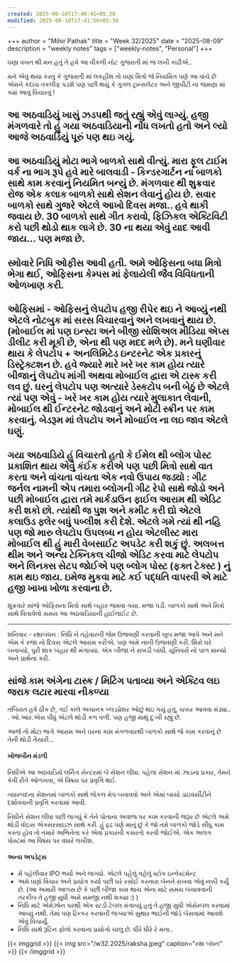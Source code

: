 ```yaml
---
created: 2025-08-10T17:40:41+05:30
modified: 2025-08-10T17:41:56+05:30
---
```


+++
author = "Mihir Pathak"
title = "Week 32/2025"
date = "2025-08-09"
description = "weekly notes"
tags = ["weekly-notes", "Personal"]
+++

ઘણા વખત થી મન હતું તે હવે આ વીકલી નોટ ગુજરાતી માં જ લખી કાઢીએ..

મને એવું થયા કરતુ કે ગુજરાતી માં લકહીશ તો ઘણા મિત્રો જે નિયમિત પણે આ વાંચે છે એમને કદાચ તકલીફ પડશે પણ પછી થયું કે ગુગલ ટ્રાન્સલેટર અને જીપીટી ના જમણા માં ક્યાં આવું વિચારવું ! 

આ અઠવાડિયું ખાસું ઝડપથી જતું રહ્યું એવું લાગ્યું. હજી મંગળવારે તો હું ગયા અઠવાડિયાની નોંધ લખતો હતો અને લ્યો આજે અઠવાડિયું પૂરું પણ થઇ ગયું.
---
આ અઠવાડિયું મોટા ભાગે બાળકો સાથે વીત્યું. મારા ફૂલ ટાઈમ વર્ક ના ભાગ રૂપે હવે મારે બાલવાડી - કિન્ડરગાર્ટન ના બાળકો સાથે કામ કરવાનું નિયમિત બન્યું છે. મંગળવાર થી શુક્રવાર રોજ એક કલાક બાળકો સાથે સેશન લેવાનું હોય છે. સવાર બાળકો સાથે ગુજરે એટલે આખો દિવસ મજા.. હવે થાકી જવાય છે. 30 બાળકો સાથે ગીત કરાવો, ફિઝિકલ એક્ટિવિટી કરો પછી થોડો થાક લાગે છે. 30 ના થયા એવું યાદ આવી જાય... પણ મજા છે.
---
સ્મોવારે નિધિ ઓફીસ આવી હતી. અમે ઓફિસના બધા મિત્રો ભેગા થઈ, ઓફિસના કેમ્પસ માં ફેલાયેલી જૈવ વિવિધતાની ઓળખાણ કરી.
---
ઓફિસમાં - ઓફિસનું લેપટોપ હજી રીપેર થઇ ને આવ્યું નથી એટલે નોટબુક માં સરસ વિચારવાનું અને લખવાનું થાય છે. (મોબાઈલ માં પણ ઇન્સ્ટા અને બીજી સોશિઅલ મીડિયા એપ્સ ડીલીટ કરી મૂકી છે, એના થી પણ મદદ મળે છે).  મને ઘણીવાર થાય કે લેપટોપ + અનલિમિટેડ ઇન્ટરનેટ એક પ્રકારનું ડિસ્ટ્રેક્ટશન છે.
હવે જ્યારે મારે ખરે ખર કામ હોય ત્યારે બીજાનું લેપટોપ માંગી અથવા મોબાઈલ દ્વારા એ ટાસ્ક કરી લવ છું. ઘરનું લેપટોપ પણ અત્યારે ડેસ્કટોપ બની બેઠું છે એટલે ત્યાં પણ એવું - ખરે ખર કામ હોય ત્યારે મુલાકાત લેવાની, મોબાઈલ થી ઈન્ટરનેટ જોડવાનું અને મોટી સ્ક્રીન પર કામ કરવાનું.  બેડરૂમ માં લેપટોપ અને મોબાઈલ ના લઇ જાવ એટલે ઘણું. 
---
ગયા અઠવાડિયે હું વિચારતો હતો કે ઈમેલ થી બ્લોગ પોસ્ટ પ્રકાશિત થાય એવું કંઈક કરીએ પણ પછી મિત્રો સાથે વાત કરતા અને વાંચતા વાંચતા એક નવો ઉપાય જડ્યો : ગીટ જર્નલ નામની એપ તમારા બ્લોગની ગીટ રેપો સાથે જોડો અને પછી મોબાઈલ દ્વારા તમે માર્કડાઉન ફાઈલ આરામ થી એડિટ કરી શકો છો. ત્યાંથી જ પુશ અને કમીટ કરી દ્યો એટલે કલાઉડ ફ્લેર બધું પબ્લીશ કરી દેશે. એટલે ગમે ત્યાં થી નહિ પણ જો મારુ લેપટોપ ઉપલબ્ધ ન હોય એટલીસ્ટ મારા મોબાઈલ થી હું મારી વેબસાઈટ અપડેટ કરી શકું છું. અલબત્ત થીમ અને અન્ય ટેક્નિકલ ચીજો એડિટ કરવા માટે લેપટોપ અને લિનક્સ સેટપ જોઈએ પણ બ્લોગ પોસ્ટ (ફક્ત ટેક્સ્ટ ) નું કામ થઇ જાય. ઇમેજ મુકવા માટે કઈ પદ્ધતિ વાપરવી એ માટે હજી ખાખા ખોળા કરવાના છે.
---
શુક્રવારે સાંજે ઓફિસના મિત્રો સાથે બહાર જમવા ગયા. મજા પડી. બાળકો સાથે અને મિત્રો સાથે વિતાવેલો સમય આ અઠવાડિયાની હાઈલાઈટ છે.

---

શનિવાર - રક્ષાબંધન : નિધિ ને તહેવારની જેમ ઉજવણી કરવાની ખુબ મજા આવે અને મને એમ કે રજા નો દિવસ એટલે આરામ કરીએ. પણ અમે નાની ઉજવણી કરી. શિરો ઘરે બનાવ્યો, પુરી શાક બહાર થી મંગાવ્યા. એક બીજા ને રાખડી બાંધી. યુનિવર્સ નો પાળ માન્યો અને પ્રાર્થના કરી.

સાંજે કામ અંગેના ટાસ્ક / મિટિંગ પતાવ્યા અને એક્ટિવ લઇ જરાક લટાર મારવા નીકળ્યા 
--

તબિયત હવે ઠીક છે, ગઈ કાલે અચાનક બ્લડપ્રેશર ઓછું થઇ ગયું હતું, ચક્કર આવવા મંડ્યા.. . ઓ.આર.એસ પીધું એટલે થોડી કળ વળી. પણ હજી માથું દુઃખી રહ્યું છે.

આજે તો મોટા ભાગે આરામ અને ઘરના કામ
મંગળવારથી બાળકો સાથે જે કામ કરવાનું છે તેની થોડી તૈયારી... 

#### ખોજબીન મંડળી

નિધીએ આ અઠવાડિયે લર્નિંગ સેન્ટરમાં બે સેશન લીધા.
પહેલા સેશન માં ઝાડના પ્રકાર, તેમને કેવી રીતે ઓળખવા, એ વિષય પર પ્રવૃત્તિ થઈ.

ત્યારબદના સેશનમાં બાળકો સાથે લોકલ મેપ બનાવવો અને એમાં બાયો ડાઇવર્સીટીને દર્શાવવાની પ્રવૃત્તિ કરવામાં આવી.

નિધીને સેશન લીધા પછી લાગ્યું કે તેને પોતાના અવાજ પર કામ કરવાની જરૂર છે એટલે અમે થોડી વોઇસ એક્સરસાઇઝ સાથે કરી. હું દ્રઢ પણે માનું છું કે જો તમે બાળકો જોડે સીધુ કામ કરતા હોવ તો તમારે અભિનેતા કરે એવા પ્રકારની કસરતો કરવી જોઈએ. એક અલગ પોસ્ટમાં આ વિષય પર વધારે લખીશ.

#### અન્ય અપડેટ્સ

- મેં પહેલીવાર IPO ભર્યો અને લાગ્યો. એટલે પહેલું વહેલું સ્ટોક ઇન્વેસ્ટમેન્ટ
- અમે ઘણો વિચાર અને પ્રયોગ કર્યા પછી ઘરે રસોઈ કરનારા બેનને રાખવા એવું નક્કી કર્યું છે. (આ અમારી આળસ છે કે પછી બીજા કામ થાય એના માટે સમય બચાવવાની તરકીબ તે હજી સુધી અમે સમજી નથી શક્યા :) )
- નિધિ માટે એમેઝોન પરથી એક સ્ટડી ટેબલ મંગાવ્યું હતું તે હજી સુધી એસેમ્બલ કરવામાં આવ્યું નથી. તેમાં પણ ટિન્કર કરવાની જગ્યાએ સુથાર ભાઈની જોડે બેસવામાં આવશે એવું વિચાર્યું. 
- નિધિ સાથે રૂટિન ફોલો કરવાના પ્રયોગો ચાલુ છે. ધીરે ધીરે રે મના..

{{< imggrid >}}
{{< img src="/w32.2025/raksha.jpeg" caption="રક્ષા બંધન" >}}
{{< /imggrid >}}
